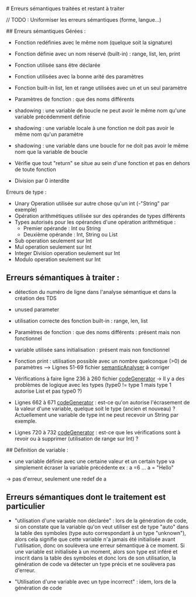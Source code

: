 # Erreurs sémantiques traitées et restant à traiter

// TODO : Uniformiser les erreurs sémantiques (forme, langue...)

## Erreurs sémantiques Gérées :

- Fonction redéfinies avec le même nom (quelque soit la signature)
- Fonction définie avec un nom réservé (built-in) : range, list, len, print
- Fonction utilisée sans être déclarée
- Fonction utilisées avec la bonne arité des paramètres
- Fonction built-in list, len et range utilisées avec un et un seul paramètre
- Paramètres de fonction : que des noms différents

- shadowing : une variable de boucle ne peut avoir le même nom qu'une variable précédemment définie
- shadowing : une variable locale à une fonction ne doit pas avoir le même nom qu'un paramètre
- shadowing : une variable dans une boucle for ne doit pas avoir le même nom que la variable de boucle

- Vérifie que tout "return" se situe au sein d'une fonction et pas en dehors de toute fonction

- Division par 0 interdite

Erreurs de type :
- Unary Operation utilisée sur autre chose qu'un int (-"String" par exemple)
- Opération arithmétiques utilisée sur des opérandes de types différents
- Types autorisés pour les opérandes d'une opération arithmétique :
    - Premier opérande : Int ou String
    - Deuxième opérande : Int, String ou List
- Sub operation seulement sur Int
- Mul operation seulement sur Int
- Integer Division operation seulement sur Int
- Modulo operation seulement sur Int

## Erreurs sémantiques à traiter :

- détection du numéro de ligne dans l'analyse sémantique et dans la création des TDS
- unused parameter
- utilisation correcte des fonction built-in : range, len, list

- Paramètres de fonction : que des noms différents : présent mais non fonctionnel

- variable utilisée sans initialisation : présent mais non fonctionnel

- Fonction print : utilisation possible avec un nombre quelconque (>0) de paramètres
--> Lignes 51-69 fichier [semanticAnalyser](../src/semanticAnalyzer.cpp) à corriger

- Vérifications à faire ligne 236 à 260 fichier [codeGenerator](../src/codeGenerator.cpp) -> Il y a des problèmes de logique avec les types (type0 != type 1 mais type 1 autorise List et pas type0 ?)

- Lignes 662 à 671 [codeGenerator](../src/codeGenerator.cpp) : est-ce qu'on autorise l'écrasement de la valeur d'une variable, quelque soit le type (ancien et nouveau) ? Actuellement une variable de type int ne peut recevoir un String par exemple.

- Lignes 720 à 732 [codeGenerator](../src/codeGenerator.cpp) : est-ce que les vérifications sont à revoir ou à supprimer (utilisation de range sur Int) ?

## Définition de variable :

- une variable définie avec une certaine valeur et un certain type va simplement écraser la variable précédente
ex :
a =6
...
a = "Hello"

-> pas d'erreur, seulement une redef de a

## Erreurs sémantiques dont le traitement est particulier

- "utilisation d'une variable non déclarée" : 
lors de la génération de code, si on constate que la variable qu'on veut utiliser est de type "auto" dans la table des symboles (type auto correspondant à un type "unknown"), alors cela signifie que cette variable n'a jamais été initialisée avant l'utilisation, donc on soulèvera une erreur sémantique à ce moment. Si une variable est initialisée à un moment, alors son type est inféré et inscrit dans la table des symboles et donc lors de son utilisation, la génération de code va détecter un type précis et ne soulèvera pas d'erreur.

- "Utilisation d'une variable avec un type incorrect" : 
idem, lors de la génération de code

